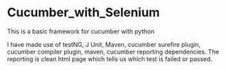 # Cucumber_with_Selenium
This is a basic framework for cucumber with python


I have made use of testNG, J Unit, Maven, cucumber surefire plugin, cucumber compiler plugin, maven, cucumber reporting dependencies.
The reporting is clean html page which tells us which test is failed or passed.
